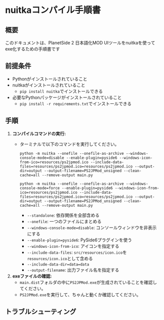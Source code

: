 # nuitkaコンパイル手順書

## 概要

このドキュメントは、PlanetSide 2 日本語化MOD UIツールをnuitkaを使ってexe化するための手順書です

## 前提条件

*   Pythonがインストールされていること
*   nuitkaがインストールされていること
    *   `pip install nuitka`でインストールできる
*   必要なPythonパッケージがインストールされていること
    *   `pip install -r requirements.txt`でインストールできる

## 手順


1.  **コンパイルコマンドの実行:**
    *   ターミナルで以下のコマンドを実行してください。

        ```
        python -m nuitka --onefile --onefile-as-archive --windows-console-mode=disable --enable-plugin=pyside6 --windows-icon-from-ico=resources/ps2jpmod.ico --include-data-files=resources/ps2jpmod.ico=resources/ps2jpmod.ico --output-dir=output --output-filename=PS2JPMod_unsigned --clean-cache=all --remove-output main.py
        ```

        ```
        python -m nuitka --onefile --onefile-as-archive --windows-console-mode=force --enable-plugin=pyside6 --windows-icon-from-ico=resources/ps2jpmod.ico --include-data-files=resources/ps2jpmod.ico=resources/ps2jpmod.ico --output-dir=output --output-filename=PS2JPMod_unsigned --clean-cache=all --remove-output main.py
        ```

        *   `--standalone`: 依存関係を全部含める
        *   `--onefile`: 一つのファイルにまとめる
        *   `--windows-console-mode=disable`: コンソールウィンドウを非表示にする
        *   `--enable-plugin=pyside6`: PySide6プラグインを使う
        *   `--windows-icon-from-ico`: アイコンを指定する
        *   `--include-data-files`: `src/resources/icon.ico`を`resources/icon.ico`として含める
        *   `--include-data-dir=data=data`
        *   `--output-filename`: 出力ファイル名を指定する
2.  **exeファイルの確認:**
    *   `main.dist`フォルダの中に`PS2JPMod.exe`が生成されていることを確認してください。
    *   `PS2JPMod.exe`を実行して、ちゃんと動くか確認してください。

## トラブルシューティング